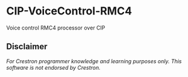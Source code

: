 # CIP-VoiceControl-RMC4

Voice control RMC4 processor over CIP

## Disclaimer
*For Crestron programmer knowledge and learning purposes only. This software is not endorsed by Crestron.*
